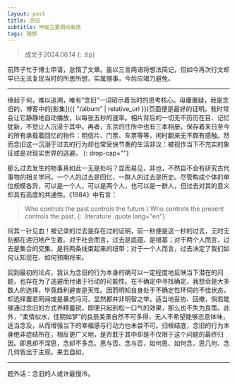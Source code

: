 ```yaml
---
layout: post
title: 念旧
subtitle: 甲辰立夏期间有感
tags: 随想
---
```


> 成文于2024.06.14
{: .tip}

前阵子忙于博士申请，怠惰了文章。虽以三言两语将想法简记，但如今再次行文却早已无法复现当时的所思所想，实属憾事，今后应竭力避免。

---

缘起于何，难以追溯，唯有“念旧”一词昭示着当时的思考核心。毋庸置疑，我是念旧的，博客中的[影集]({{ "/album" | relative_url }})页面便是最好的证明。我时常会让它静静地自动播放，以每张五秒的速率。相片背后的一切无不历历在目、记忆犹新，不觉让人沉浸于其中。再者，东京的住所中也有三本相册，保存着来日至今的所有承载着回忆的物件：明信片、门票、车票等等，闲时翻来无不颇有感触。然而念旧这一沉溺于过去的行为却也常受快节奏的生活非议：被视作当下不充实的象征或是对现实世界的逃避。
{: drop-cap=""}

那么过去发生的物事真如此一无是处吗？显而易见，非也，不然自不会有研究古代事物的相关学问。一个人的过去是回忆，一群人的过去是历史。尽管构成个体的单位规模各异，可以是一个人，可以是两个人，也可以是一群人，但过去对其的意义却具有高度的共通性。《1984》中有言：

> Who controls the past controls the future.\\
> Who controls the present controls the past.
{: .literature .quote lang="en"}

何其一针见血！被记录的过去是存在过的证明，前一秒便是这一秒的过去，无时无刻都在递归地产生着。对于社会而言，过去是底蕴、是根基；对于两个人而言，过去是集合的交集、是将两条线束起来的纽带；对于一个人而言，过去决定了我们如何认知现在、如何预期将来。

回到最初的论点，我认为念旧的行为本身的确可以一定程度地反映当下潜在的问题，也存在为了逃避而付诸于行动的可能性。在不确定中寻找确定，我想会是大多数人的选择，毕竟趋利避害是天性。因而明知自身处于不确定性环伺的不佳状态，却选择置若罔闻或是暴虎冯河，显然都并非明智之举。适当地妥协、回撤，倘若能够通过念旧的方式养精蓄锐，即便只起到松一口气的效果，那么也不失为良策。此外，“柔情似水，佳期如梦”的良辰美景自然不可多得，无人不希望能够恣意体味，适当念及，从而增强当下的幸福感与行动力也未尝不可。归根结底，念旧的行为本身绝非症结所在，相反更广义地，是否耽于其中却是不仅限于这个问题的最终归因。即思却不深思，念却不多念。思与否、念与否，如何思、如何念，思几何、念几何皆出于主观，来去自如，

---

题外话：念旧的人或许最慢冷。
